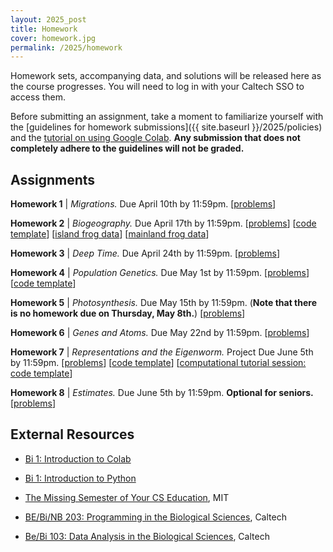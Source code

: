 ```yaml
---
layout: 2025_post
title: Homework
cover: homework.jpg
permalink: /2025/homework
---
```


Homework sets, accompanying data, and solutions will be released here as the course progresses. You will need to log in with your Caltech SSO to access them.

Before submitting an assignment, take a moment to familiarize yourself with the [guidelines for homework submissions]({{ site.baseurl }}/2025/policies) and the [tutorial on using Google Colab](https://colab.research.google.com/drive/1fq_HaiuYb1L18uGcoA3eGs6taiUafR-6?usp=sharing). **Any submission that does not completely adhere to the guidelines will not be graded.**

## Assignments

**Homework 1** \| *Migrations.* Due April 10th by 11:59pm.
[[problems](https://caltech.box.com/s/35k9a6s1aoqohpqey9l4t1vwa3yvmu4o)]

**Homework 2** \| *Biogeography.* Due April 17th by 11:59pm.
[[problems](https://caltech.box.com/s/2bzwv4sqr350u72mlogf5c5tlnwqd5wd)]
[[code template](https://colab.research.google.com/drive/1bd-oY-mTH2Y-RIHhuORhsIeIsxLt7Yn9?usp=sharing)]
[[island frog data](http://rpdata.caltech.edu/courses/bi1_2023/homework/wk2_biogeography/frogs_st.txt)]
[[mainland frog data](http://rpdata.caltech.edu/courses/bi1_2023/homework/wk2_biogeography/frogs_africa.txt)]

**Homework 3** \| *Deep Time.* Due April 24th by 11:59pm.
[[problems](https://caltech.box.com/s/opcrku0kdcpuju9pvec4kv7obact8sqq)]

**Homework 4** \| *Population Genetics.* Due May 1st by 11:59pm.
[[problems](https://caltech.box.com/s/ezg68ppxxhpuio4bqezbnc51v7q2nkve)]
[[code template](https://colab.research.google.com/drive/1T0LKSH2DK-ybWtXUVQoeMqTU3R5PmaC3?usp=sharing)]

**Homework 5** \| *Photosynthesis.* Due May 15th by 11:59pm. (**Note that there is no homework due on Thursday, May 8th.**)
[[problems](https://caltech.box.com/s/xwgy7et4t2cv04n75td3uqopdxzfsafv)]

**Homework 6** \| *Genes and Atoms.* Due May 22nd by 11:59pm.
[[problems](https://caltech.box.com/s/ayhisq82nehqqzy05itb6mp99am7k8mr)]

**Homework 7** \| *Representations and the Eigenworm.* Project Due June 5th by 11:59pm.
[[problems](https://www.dropbox.com/scl/fi/yvh2ax9vd9w4lxkcyaga7/hw7_eigenwormProject_PROBLEMS.pdf?rlkey=te777wypcrlayz9rj6k1bl3ti&dl=0)]
[[code template](https://colab.research.google.com/drive/1SGMUwibw6s7hpUwB0GJWDJQF0aHptd_T?usp=sharing#scrollTo=FL9rXuErkaN6)]
[[computational tutorial session: code template](https://colab.research.google.com/drive/1SctCtkC-eNnH2P9EHArQNcUrspPjvguF?usp=sharing)]

**Homework 8** \| *Estimates.* Due June 5th by 11:59pm. **Optional for seniors.**
[[problems](https://www.dropbox.com/scl/fi/motyiwyulukis9lemnvhg/bi1_hw8_2025_estimates_PROBLEMS.pdf?rlkey=jp8a72lrc0f6k00fqlwab2gbp&dl=0)]


## External Resources

* [Bi 1: Introduction to Colab](https://colab.research.google.com/drive/1fq_HaiuYb1L18uGcoA3eGs6taiUafR-6?usp=sharing)

* [Bi 1: Introduction to Python](https://colab.research.google.com/drive/1WGEmPLcuYrGZ7IfvKAqWjRi7yTrTx6k9?usp=sharing)

* [The Missing Semester of Your CS Education](https://missing.csail.mit.edu/), MIT

* [BE/Bi/NB 203: Programming in the Biological Sciences](http://justinbois.github.io/bootcamp/2016/), Caltech

* [Be/Bi 103: Data Analysis in the Biological Sciences](http://www.bebi103.caltech.edu), Caltech
